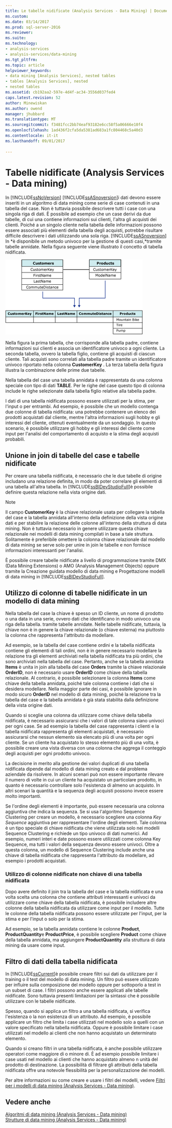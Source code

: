 ```yaml
---
title: Le tabelle nidificate (Analysis Services - Data Mining) | Documenti Microsoft
ms.custom: 
ms.date: 03/14/2017
ms.prod: sql-server-2016
ms.reviewer: 
ms.suite: 
ms.technology:
- analysis-services
- analysis-services/data-mining
ms.tgt_pltfrm: 
ms.topic: article
helpviewer_keywords:
- data mining [Analysis Services], nested tables
- tables [Analysis Services], nested
- nested tables
ms.assetid: cb192aa2-597e-4d4f-ac34-3556d037fed4
caps.latest.revision: 52
author: Minewiskan
ms.author: owend
manager: jhubbard
ms.translationtype: MT
ms.sourcegitcommit: f3481fcc2bb74eaf93182e6cc58f5a06666e10f4
ms.openlocfilehash: 1ad436f2cfa5da5381ad683a1fc804468c5a40d3
ms.contentlocale: it-it
ms.lasthandoff: 09/01/2017

---
```

# <a name="nested-tables-analysis-services---data-mining"></a>Tabelle nidificate (Analysis Services - Data mining)
  In [!INCLUDE[ssNoVersion](../../includes/ssnoversion-md.md)] [!INCLUDE[ssASnoversion](../../includes/ssasnoversion-md.md)]i dati devono essere inseriti in un algoritmo di data mining come serie di case contenuti in una tabella del case. Non è tuttavia possibile descrivere tutti i case con una singola riga di dati. È possibile ad esempio che un case derivi da due tabelle, di cui una contiene informazioni sui clienti, l'altra gli acquisti dei clienti. Poiché a un singolo cliente nella tabella delle informazioni possono essere associati più elementi della tabella degli acquisti, potrebbe risultare difficile descrivere i dati utilizzando una sola riga. [!INCLUDE[ssASnoversion](../../includes/ssasnoversion-md.md)] In *è disponibile un metodo univoco per la gestione di questi casi,*tramite tabelle annidate. Nella figura seguente viene illustrato il concetto di tabella nidificata.  
  
 ![Due tabelle combinate tramite una tabella nidificata](../../analysis-services/data-mining/media/nested-tables.gif "due tabelle combinate tramite una tabella nidificata")  
  
 Nella figura la prima tabella, che corrisponde alla tabella padre, contiene informazioni sui clienti e associa un identificatore univoco a ogni cliente. La seconda tabella, ovvero la tabella figlio, contiene gli acquisti di ciascun cliente. Tali acquisti sono correlati alla tabella padre tramite un identificatore univoco riportato nella colonna **CustomerKey** . La terza tabella della figura illustra la combinazione delle prime due tabelle.  
  
 Nella tabella del case una tabella annidata è rappresentata da una colonna speciale con tipo di dati **TABLE**. Per le righe del case questo tipo di colonna include le righe selezionate dalla tabella figlio relative alla tabella padre.  
  
 I dati di una tabella nidificata possono essere utilizzati per la stima, per l'input o per entrambi. Ad esempio, è possibile che un modello contenga due colonne di tabella nidificata: una potrebbe contenere un elenco dei prodotti acquistati dal cliente, mentre l'altra informazioni sugli hobby e gli interessi del cliente, ottenuti eventualmente da un sondaggio. In questo scenario, è possibile utilizzare gli hobby e gli interessi del cliente come input per l'analisi del comportamento di acquisto e la stima degli acquisti probabili.  
  
## <a name="joining-case-tables-and-nested-tables"></a>Unione in join di tabelle del case e tabelle nidificate  
 Per creare una tabella nidificata, è necessario che le due tabelle di origine includano una relazione definita, in modo da poter correlare gli elementi di una tabella all'altra tabella. In [!INCLUDE[ssBIDevStudioFull](../../includes/ssbidevstudiofull-md.md)]è possibile definire questa relazione nella vista origine dati.  
  
> [!NOTE]  
>  Il campo **CustomerKey** è la chiave relazionale usata per collegare la tabella del case e la tabella annidata all'interno della definizione della vista origine dati e per stabilire la relazione delle colonne all'interno della struttura di data mining. Non è tuttavia necessario in genere utilizzare questa chiave relazionale nei modelli di data mining compilati in base a tale struttura. Solitamente è preferibile omettere la colonna chiave relazionale dal modello di data mining se serve solo per unire in join le tabelle e non fornisce informazioni interessanti per l'analisi.  
  
 È possibile creare tabelle nidificate a livello di programmazione tramite DMX (Data Mining Extensions) o AMO (Analysis Management Objects) oppure tramite la Creazione guidata modello di data mining e Progettazione modelli di data mining in [!INCLUDE[ssBIDevStudioFull](../../includes/ssbidevstudiofull-md.md)].  
  
## <a name="using-nested-table-columns-in-a-mining-model"></a>Utilizzo di colonne di tabelle nidificate in un modello di data mining  
 Nella tabella del case la chiave è spesso un ID cliente, un nome di prodotto o una data in una serie, ovvero dati che identificano in modo univoco una riga della tabella. tramite tabelle annidate. Nelle tabelle nidificate, tuttavia, la chiave non è in genere la chiave relazionale (o chiave esterna) ma piuttosto la colonna che rappresenta l'attributo da modellare.  
  
 Ad esempio, se la tabella del case contiene ordini e la tabella nidificata contiene gli elementi di tali ordini, non è in genere necessario modellare la relazione tra gli elementi archiviati nella tabella nidificata tra più ordini, che sono archiviati nella tabella del case. Pertanto, anche se la tabella annidata **Items** è unita in join alla tabella del case **Orders** tramite la chiave relazionale **OrderID**, non è necessario usare **OrderID** come chiave della tabella relazionale. Al contrario, è possibile selezionare la colonna **Items** come chiave della tabella annidata, poiché tale colonna contiene i dati che si desidera modellare. Nella maggior parte dei casi, è possibile ignorare in modo sicuro **OrderID** nel modello di data mining, poiché la relazione tra la tabella del case e la tabella annidata è già stata stabilita dalla definizione della vista origine dati.  
  
 Quando si sceglie una colonna da utilizzare come chiave della tabella nidificata, è necessario assicurarsi che i valori di tale colonna siano univoci per ogni case. Se ad esempio la tabella del case rappresenta i clienti e la tabella nidificata rappresenta gli elementi acquistati, è necessario assicurarsi che nessun elemento sia elencato più di una volta per ogni cliente. Se un cliente ha acquistato lo stesso elemento più di una volta, è possibile creare una vista diversa con una colonna che aggrega il conteggio degli acquisti per ogni prodotto univoco.  
  
 La decisione in merito alla gestione dei valori duplicati di una tabella nidificata dipende dal modello di data mining creato e dal problema aziendale da risolvere. In alcuni scenari può non essere importante rilevare il numero di volte in cui un cliente ha acquistato un particolare prodotto, in quanto è necessario controllare solo l'esistenza di almeno un acquisto. In altri scenari la quantità e la sequenza degli acquisti possono invece essere molto importanti.  
  
 Se l'ordine degli elementi è importante, può essere necessaria una colonna aggiuntiva che indica la sequenza. Se si usa l'algoritmo Sequence Clustering per creare un modello, è necessario scegliere una colonna *Key Sequence* aggiuntiva per rappresentare l'ordine degli elementi. Tale colonna è un tipo speciale di chiave nidificata che viene utilizzata solo nei modelli Sequence Clustering e richiede un tipo univoco di dati numerici. Ad esempio, numeri interi e date possono essere utilizzati come colonna Key Sequence, ma tutti i valori della sequenza devono essere univoci. Oltre a questa colonna, un modello di Sequence Clustering include anche una chiave di tabella nidificata che rappresenta l'attributo da modellare, ad esempio i prodotti acquistati.  
  
### <a name="using-non-key-nested-columns-from-a-nested-table"></a>Utilizzo di colonne nidificate non chiave di una tabella nidificata  
 Dopo avere definito il join tra la tabella del case e la tabella nidificata e una volta scelta una colonna che contiene attributi interessanti e univoci da utilizzare come chiave della tabella nidificata, è possibile includere altre colonne della tabella nidificata da utilizzare come input per il modello. Tutte le colonne della tabella nidificata possono essere utilizzate per l'input, per la stima e per l'input o solo per la stima.  
  
 Ad esempio, se la tabella annidata contiene le colonne **Product**, **ProductQuantity**e **ProductPrice**, è possibile scegliere **Product** come chiave della tabella annidata, ma aggiungere **ProductQuantity** alla struttura di data mining da usare come input.  
  
## <a name="filtering-nested-table-data"></a>Filtro di dati della tabella nidificata  
 In [!INCLUDE[ssCurrent](../../includes/sscurrent-md.md)]è possibile creare filtri sui dati da utilizzare per il training o il test del modello di data mining. Un filtro può essere utilizzato per influire sulla composizione del modello oppure per sottoporlo a test in un subset di case. I filtri possono anche essere applicati alle tabelle nidificate. Sono tuttavia presenti limitazioni per la sintassi che è possibile utilizzare con le tabelle nidificate.  
  
 Spesso, quando si applica un filtro a una tabella nidificata, si verifica l'esistenza o la non esistenza di un attributo. Ad esempio, è possibile applicare un filtro che limita i case utilizzati nel modello solo a quelli con un valore specificato nella tabella nidificata. Oppure è possibile limitare i case utilizzati nel modello ai clienti che non hanno acquistato un determinato elemento.  
  
 Quando si creano filtri in una tabella nidificata, è anche possibile utilizzare operatori come maggiore di o minore di. È ad esempio possibile limitare i case usati nel modello ai clienti che hanno acquistato almeno n unità del prodotto di destinazione. La possibilità di filtrare gli attributi della tabella nidificata offre una notevole flessibilità per la personalizzazione dei modelli.  
  
 Per altre informazioni su come creare e usare i filtri dei modelli, vedere [Filtri per i modelli di data mining &#40;Analysis Services - Data mining&#41;](../../analysis-services/data-mining/filters-for-mining-models-analysis-services-data-mining.md).  
  
## <a name="see-also"></a>Vedere anche  
 [Algoritmi di data mining &#40;Analysis Services - Data mining&#41;](../../analysis-services/data-mining/data-mining-algorithms-analysis-services-data-mining.md)   
 [Strutture di data mining &#40;Analysis Services - Data mining&#41;](../../analysis-services/data-mining/mining-structures-analysis-services-data-mining.md)  
  
  
